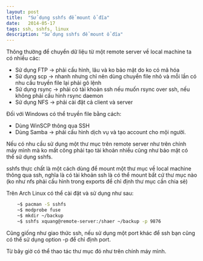 ```yaml
---
layout: post
title:  "Sử dụng sshfs để mount ổ đĩa"
date:   2014-05-17
tags: ssh, sshfs, linux
description: "Sử dụng sshfs để mount ổ đĩa"
---
```


Thông thường để chuyển dữ liệu từ một remote server về local machine ta có nhiều các:

- Sử dụng FTP -> phải cấu hình, lâu và ko bảo mật do ko có mã hóa
- Sử dụng scp -> nhanh nhưng chỉ nên dùng chuyển file nhỏ và mỗi lần có nhu cầu truyền file lại phải gõ lệnh
- Sử dụng rsync -> phải có tài khoản ssh nếu muốn rsync over ssh, nếu không phải cấu hình rsync daemon
- Sử dụng NFS -> phải cài đặt cả client và server

Đối với Windows có thể truyền file bằng cách:

- Dùng WinSCP thông qua SSH
- Dùng Samba -> phải cấu hình dịch vụ và tạo account cho mội người.

Nếu có nhu cầu sử dụng một thư mục trên remote server như trên chính máy mình mà ko mất công phải tạo tài khoản
nhiều cũng như bảo mật có thể sử dụng sshfs.

sshfs thực chất là một cách dùng để mount một thư mục về local machine thông qua ssh, nghĩa là có tài khoản ssh là có
thể mount bất cứ thư mục nào (ko như nfs phải cấu hình trong exports để chỉ định thư mục cần chia sẻ)

Trên Arch Linux có thể cài đặt và sử dụng như sau:

```bash
	~$ pacman -S sshfs
	~$ modprobe fuse
	~$ mkdir ~/backup
	~$ sshfs xquang@remote-server:/shaer ~/backup -p 9876
```

Cũng giống như giao thức ssh, nếu sử dụng một port khác để ssh bạn cũng có thể sử dụng option -p để chỉ định port.

Từ bây giờ có thể thao tác thư mục đó như trên chính máy mình.